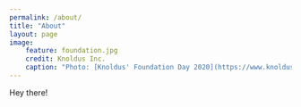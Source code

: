 ```yaml
---
permalink: /about/
title: "About"
layout: page
image:
    feature: foundation.jpg
    credit: Knoldus Inc.
    caption: "Photo: [Knoldus' Foundation Day 2020](https://www.knoldus.com/home)"
---
```

Hey there!